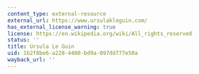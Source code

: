 ```yaml
---
content_type: external-resource
external_url: https://www.ursulakleguin.com/
has_external_license_warning: true
license: https://en.wikipedia.org/wiki/All_rights_reserved
status: ''
title: Ursula Le Guin
uid: 1b2f8be6-a228-4400-bd9a-097dd777e50a
wayback_url: ''
---
```

